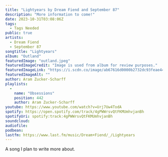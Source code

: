 ```yaml
---
title: "Lightyears by Dream Fiend and September 87"
description: "More information to come!"
date: 2023-10-31T03:08:06Z
tags:
  - Tags Needed
public: true
artists:
  - Dream Fiend
  - September 87
songtitle: "Lightyears"
album: "Outland"
featuredImage: "outland.jpeg"
featuredImageCredit: "Image is used from album for review purposes."
featuredImageLink: "https://i.scdn.co/image/ab67616d0000b2732dc93feae44e5d36bdb764ef"
featuredImageAlt: ""
author: Aram Zucker-Scharff
playlists:
  -
    name: "Obsessions"
    position: 442
    author: Aram Zucker-Scharff
youtube: https://www.youtube.com/watch?v=Urj7Uw4TodA
spotify: https://open.spotify.com/track/4gPWWrsvQtFKMUmhvjanBh
spotifyUri: spotify:track:4gPWWrsvQtFKMUmhvjanBh
soundcloud:
audiofile:
podbean:
lastfm: https://www.last.fm/music/Dream+Fiend/_/Lightyears
---
```


A song I plan to write more about.
		